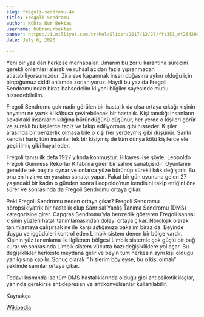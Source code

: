 ```yaml
---
slug: fregoli-sendromu-44
title: Fregoli Sendromu
author: Kübra Nur Bektaş
username: kubranurbektas
banner: https://i.milliyet.com.tr/MolaSlider/2017/12/27/fft351_mf26429905.Jpeg
date: July 6, 2020

---
```

Yeni bir yazıdan herkese merhabalar. Umarım bu zorlu karantina sürecini gerekli önlemleri alarak ve ruhsal açıdan fazla yıpranmadan atlatabiliyorsunuzdur. Zira eve kapanmak insan doğasına aykırı olduğu için birçoğumuz ciddi anlamda zorlanıyoruz. Haydi bu yazıda Fregoli Sendromu’ndan biraz bahsedelim ki yeni bilgiler sayesinde mutlu hissedebilelim.

Fregoli Sendromu çok nadir görülen bir hastalık da olsa ortaya çıktığı kişinin hayatını ne yazık ki kâbusa çevirebilecek bir hastalık. Kişi tanıdığı insanların sokaktaki insanların kılığına büründüğünü düşünür, her yerde o kişileri görür ve sürekli bu kişilerce taciz ve takip ediliyormuş gibi hisseder. Kişiler arasında bir benzerlik olmasa bile o kişi her yerdeymiş gibi düşünür. Sanki kendisi hariç tüm insanlar tek bir kişiymiş de tüm dünya kötü kişilerce ele geçirilmiş gibi hayal eder.

Fregoli tanısı ilk defa 1927 yılında konmuştur. Hikayesi ise şöyle; Leopoldo Fregoli Guinness Rekorlar Kitabı’na giren bir sahne sanatçısıdır. Oyunlarını genelde tek başına oynar ve onlarca yüze bürünüp sürekli kılık değiştirir. Bu onu en hızlı ve en yaratıcı sanatçı yapar. Fakat bir gün oyununa gelen 27 yaşındaki bir kadın o günden sonra Leopoldo’nun kendisini takip ettiğini öne sürer ve sonrasında da Fregoli Sendromu ortaya çıkar.

Peki Fregoli Sendromu neden ortaya çıkar? Fregoli Sendromu nöropsikiyatrik bir hastalık olup Sanrısal Yanlış Tanıma Sendromu (DMS) kategorisine girer. Capgras Sendromu’yla benzerlik gösteren Fregoli sanrısı kişinin yüzleri hatalı tanımlamasından dolayı ortaya çıkar. Nörolojik olarak tanımlamaya çalışırsak ne ile karşılaştığımıza bakalım biraz da. Beyinde duygu ve içgüdüleri kontrol eden Limbik sistem denen bir bölge vardır. Kişinin yüz tanımlama ile ilgilenen bölgesi Limbik sistemle çok güçlü bir bağ kurar ve sonrasında Limbik sistem vücutta bazı değişikliklere yol açar. Bu değişiklikler herkeste meydana gelir ve beyin tüm herkesin aynı kişi olduğu yanılgısına kapılır. Sonuç olarak “ hislerim böyleyse, bu o kişi olmalı” şeklinde sanrılar ortaya çıkar.

Tedavi kısmında ise tüm DMS hastalıklarında olduğu gibi antipsikotik ilaçlar, yanında gerekirse antidepresan ve antikonvülsanlar kullanılabilir.

Kaynakça

[Wikipedia](https://en.wikipedia.org/wiki/Fregoli_delusion "Wikipedia")